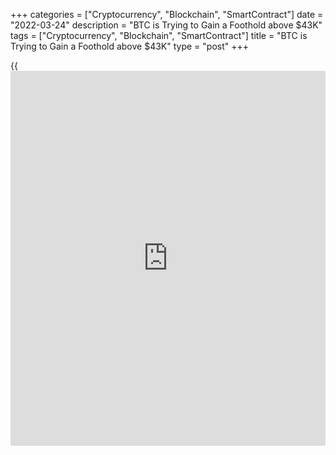 +++
categories = ["Cryptocurrency", "Blockchain", "SmartContract"]
date = "2022-03-24"
description = "BTC is Trying to Gain a Foothold above $43K"
tags = ["Cryptocurrency", "Blockchain", "SmartContract"]
title = "BTC is Trying to Gain a Foothold above $43K"
type = "post"
+++

{{<iframe id="large-banner" src="https://www.bounty.group/#slide=11.0" width="100%" height="600" scrolling="no" style="border: 0px solid rgb(216, 221, 230); border-radius: 3px;">}}

Bitcoin is trading above $43K on Thursday morning, gaining 2.5% over the
past 24 hours. For the last ten days, we have seen a systematic increase
in prices, although with a very modest amplitude by the standards of the
crypto market.

![BTC is Trying to Gain a Foothold above $43K][1]

Ethereum adds 3.4%, while other leading altcoins from the top ten add in
the range from 1% (XRP) to 12% (Dogecoin).  
According to CoinMarketCap, the total capitalization of the crypto
market grew by 2.8% over the day, to $1.96 trillion. The Bitcoin
Dominance Index lost another 0.2% to 41.7%.

The crypto-currency index of fear and greed has grown by 9 points over
the past day, to 40. This is still a zone of fear, but already close to
neutral territory.

Bitcoin retreated from the resistance at $43K on Tuesday, but on
Thursday it is again making attempts to gain a foothold above this mark.
The last rollback in this case could be nothing more than a tactical
retreat of the bulls in order to develop growth with renewed vigor.
However, confidence in the formation of a strong bullish momentum will
come only after BTCUSD fixes above 45 thousand, from where we saw
reversals in February and early March.

Moderate but steady optimism around [bitcoin](https://www.letsplayfx.com/blog/forex-for-bitcoin/) is the best breeding ground
for altcoin buyers. It is clearly seen that their dynamics are now
better than that of the first cryptocurrency. If this trend continues
for a couple more days, the effect of a feedback loop may work, when the
outstripping growth of altcoins will pull Bitcoin up.

Bank of America predicts that [regulation](https://www.playgroundfx.com/blog/forex-broker-regulation/) of the cryptocurrency market
will increase confidence and increase its capitalization by 15 times, up
to $30 trillion.

The former head of one of the divisions of Bank of America, David Woo,
believes that [bitcoin](https://www.letsplayfx.com/blog/forex-for-bitcoin/) will face economic and geopolitical pressure after
the launch of the state digital currency (CBDC) of the United States.
China has already acted in a similar way, which has come closest to the
introduction of the digital yuan.

Thailand will ban the usage of cryptocurrencies as a means of payment
from April 1st. They declared that such payments have a negative impact
on the financial system and reduce the effectiveness of the state’s
monetary [policy](https://www.fintechee.com/policy/).

_Source:[FXPro][2]_

   1. /files/downloads/2/a/1/2a163202cddffd4783d3d663a9590874_7c9ecc39bcf640a389f95361280ef99c.png
   2. /geturl/index/bfc1b4e3d8e2f3b464e7213e8b9e3bed6341fb3e/